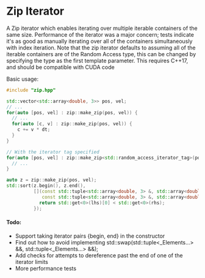 # Zip Iterator

A Zip iterator which enables iterating over multiple iterable containers of the same size.
Performance of the iterator was a major concern; tests indicate it's as good as manually iterating over all of the containers simultaneously with index iteration.
Note that the zip iterator defaults to assuming all of the iterable containers are of the Random Access type, this can be changed by specifying the type as the first template parameter.
This requires C++17, and should be compatible with CUDA code

Basic usage:

```c++
#include "zip.hpp"

std::vector<std::array<double, 3>> pos, vel;
// ...
for(auto [pos, vel] : zip::make_zip(pos, vel)) {
  // ...
  for(auto [c, v] : zip::make_zip(pos, vel)) {
    c += v * dt;
  }
}

// With the iterator tag specified
for(auto [pos, vel] : zip::make_zip<std::random_access_iterator_tag>(pos, vel)) {
  // ...
}

auto z = zip::make_zip(pos, vel);
std::sort(z.begin(), z.end(),
          [](const std::tuple<std::array<double, 3> &, std::array<double, 3> &> &lhs,
             const std::tuple<std::array<double, 3> &, std::array<double, 3> &> &rhs) {
            return std::get<0>(lhs)[0] < std::get<0>(rhs);
          });
```

#### Todo:
* Support taking iterator pairs {begin, end} in the constructor
* Find out how to avoid implementing std::swap(std::tuple<_Elements...> &&, std::tuple<_Elements...> &&);
* Add checks for attempts to dereference past the end of one of the iterator limits
* More performance tests
